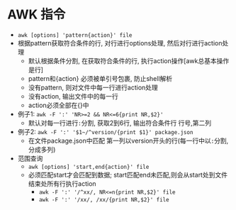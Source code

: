 # AWK 指令 
* `awk [options] 'pattern{action}' file`
* 根据pattern获取符合条件的行, 对行进行options处理, 然后对行进行action处理
  * 默认根据条件分割, 在获取符合条件的行, 执行action操作[awk总基本操作是行]
  * pattern和{action} 必须被单引号包裹, 防止shell解析
  * 没有pattern, 则对文件中每一行进行action处理
  * 没有action, 输出文件中的每一行
  * action必须全部在{}中
* 例子1: `awk -F ':' 'NR>=2 && NR<=6{print NR,$2}'`
  * 默认对每一行进行`:`分割, 获取2到6行, 输出符合条件行 行号,第二列
* 例子2: `awk -F ':' '$1~/^version/{print $1}' package.json`
  * 在文件package.json中匹配 第一列以version开头的行(每一行中以`:`分割, 分成多列)
* 范围查询
  * `awk [options] 'start,end{action}' file`
  * 必须匹配start才会匹配到数据; start匹配end未匹配,则会从start处到文件结束处所有行执行action
    * `awk -F ':' '/^xx/, NR<=n{print NR,$2}' file`
    * `awk -F ':' '/xx/, /xx/{print NR,$2}' file`
